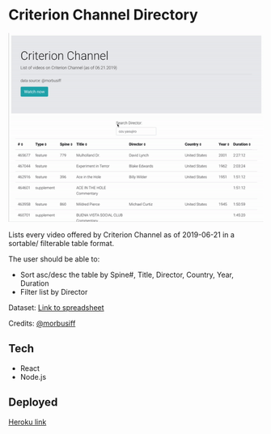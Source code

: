# Criterion Channel Directory

![demogif](./public/assets/critdemo.gif)

Lists every video offered by Criterion Channel as of 2019-06-21 in a sortable/ filterable table format.

The user should be able to:
  * Sort asc/desc the table by Spine#, Title, Director, Country, Year, Duration
  * Filter list by Director

Dataset: [Link to spreadsheet](https://docs.google.com/spreadsheets/d/1-ctl5IGVUqfkCH48DFUbLx0iQai9r6BLG9NStMwxPSw/edit#gid=740795620) 

Credits: [@morbusiff](https://www.reddit.com/user/morbusiff/)

## Tech
* React
* Node.js

## Deployed
[Heroku link](https://afternoon-plateau-65207.herokuapp.com/)
